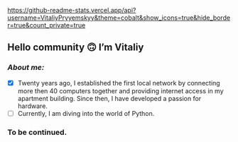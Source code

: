 https://github-readme-stats.vercel.app/api?username=VitaliyPryyemskyy&theme=cobalt&show_icons=true&hide_border=true&count_private=true

## Hello community 🙃 I’m Vitaliy 
### ***About me:*** 
- [x] Twenty years ago, I established the first local network by connecting more then 40 computers together and providing internet access in my apartment building. Since then, I have developed a passion for hardware. 
- [ ] Currently, I am diving into the world of Python. 
### To be continued. 
